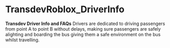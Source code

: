 # TransdevRoblox_DriverInfo

**Transdev Driver Info and FAQs**
Drivers are dedicated to driving passengers from point A to point B without delays, making sure passengers are safely alighting and boarding the bus giving them a safe environment on the bus whilst travelling. 
